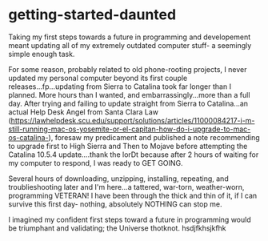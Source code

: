 # getting-started-daunted
Taking my first steps towards a future in programming and developement meant updating all of my extremely outdated computer stuff- a seemingly simple enough task. 

For some reason, probably related to old phone-rooting projects, I never updated my personal computer beyond its first couple releases...fp...updating from Sierra to Catalina took far longer than I planned. More hours than I wanted, and embarrassingly...more than a full day.  After trying and failing to update straight from Sierra to Catalina...an actual Help Desk Angel from Santa Clara Law (https://lawhelpdesk.scu.edu/support/solutions/articles/11000084217-i-m-still-running-mac-os-yosemite-or-el-capitan-how-do-i-upgrade-to-mac-os-catalina-), foresaw my predicament and published a note recommending to upgrade first to High Sierra and Then to Mojave before attempting the Catalina 10.5.4 update....thank the lorDt because after 2 hours of waiting for my computer to respond, I was ready to GET GOING.

Several hours of downloading, unzipping, installing, repeating, and troublieshooting later and I'm here...a tattered, war-torn, weather-worn, programming VETERAN! I have been through the thick and thin of it, if I can survive this first day- nothing, absolutely NOTHING can stop me. 

I imagined my confident first steps toward a future in programming would be triumphant and validating; the Universe thotknot. hsdjfkhsjkfhk
